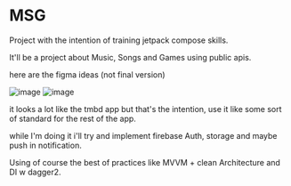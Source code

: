 # MSG

Project with the intention of training jetpack compose skills.

It'll be a project about Music, Songs and Games using public apis.

here are the figma ideas (not final version)

![image](https://github.com/Vinicius-S8U/MSG/assets/99892103/2864ef44-658a-4a8f-9330-f97069efc7f2)
![image](https://github.com/Vinicius-S8U/MSG/assets/99892103/d350ea25-175e-42de-9ed1-6f17363308bc)

it looks a lot like the tmbd app but that's the intention, use it like some sort of standard for the rest of the app.

while I'm doing it i'll try and implement firebase Auth, storage and maybe push in notification.  

Using of course the best of practices like MVVM + clean Architecture and DI w dagger2.
